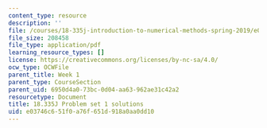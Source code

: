 ```yaml
---
content_type: resource
description: ''
file: /courses/18-335j-introduction-to-numerical-methods-spring-2019/e03746c651f0a76f651d918a0aa0dd10_MIT18_335JS19_pset1sol.pdf
file_size: 208458
file_type: application/pdf
learning_resource_types: []
license: https://creativecommons.org/licenses/by-nc-sa/4.0/
ocw_type: OCWFile
parent_title: Week 1
parent_type: CourseSection
parent_uid: 6950d4a0-73bc-0d04-aa63-962ae31c42a2
resourcetype: Document
title: 18.335J Problem set 1 solutions
uid: e03746c6-51f0-a76f-651d-918a0aa0dd10
---
```

